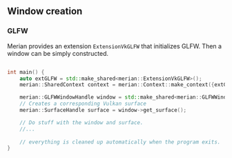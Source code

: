 ## Window creation

### GLFW

Merian provides an extension `ExtensionVkGLFW` that initializes GLFW.
Then a window can be simply constructed.

```c++

int main() {
    auto extGLFW = std::make_shared<merian::ExtensionVkGLFW>();
    merian::SharedContext context = merian::Context::make_context({extGLFW}, "Quake");

    merian::GLFWWindowHandle window = std::make_shared<merian::GLFWWindow>(context);
    // Creates a corresponding Vulkan surface
    merian::SurfaceHandle surface = window->get_surface();

    // Do stuff with the window and surface.
    //...
    
    // everything is cleaned up automatically when the program exits.
}
```
